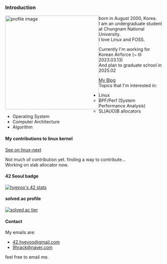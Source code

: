 ### Introduction

<img style="float: left;" src="https://user-images.githubusercontent.com/50040414/120915952-a5691280-c6e1-11eb-9609-75feacd0cbe5.jpg" alt="profile image" width="300"/>

born in August 2000, Korea.  
I am an undergraduate student at Chungnam National University.  
I love Linux and FOSS.  

Currently I'm working for Korean Airforce (~ til 2023.03.13)  
And plan to graduate school in 2025.02  

[My Blog](https://hyeyoo.com)  
Topics that I'm interested in:
  - Linux
    - BPF/Perf (System Performance Analysis)
    - SL[AUO]B allocators
  - Operating System
  - Computer Architecture
  - Algorithm

#### My contributions to linux kernel
[See on linux-next](https://git.kernel.org/pub/scm/linux/kernel/git/next/linux-next.git/log/?qt=author&q=42.hyeyoo@gmail.com)

Not much of contribution yet. finding a way to contribute...  
Working on slab allocator now.

#### 42 Seoul badge
[![hyeyoo's 42 stats](https://badge42.herokuapp.com/api/stats/hyeyoo)](https://github.com/JaeSeoKim/badge42)


#### solved.ac profile
[![solved.ac tier](http://mazassumnida.wtf/api/v2/generate_badge?boj=hygoni)](https://solved.ac/hygoni)

#### Contact

My emails are:
  - 42.hyeyoo@gmail.com
  - 9hrack@naver.com

feel free to email me.
